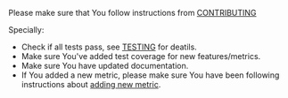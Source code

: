 Please make sure that You follow instructions from [CONTRIBUTING](https://github.com/cncf/devstats/blob/master/CONTRIBUTING.md)

Specially:
- Check if all tests pass, see [TESTING](https://github.com/cncf/devstats/blob/master/TESTING.md) for deatils.
- Make sure You've added test coverage for new features/metrics.
- Make sure You have updated documentation.
- If You added a new metric, please make sure You have been following instructions about [adding new metric](https://github.com/cncf/devstats/blob/master/METRICS.md).
